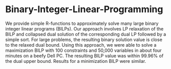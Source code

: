 # Binary-Integer-Linear-Programming
We provide simple R-functions to approximately solve many large binary integer linear programs (BILPs).  Our approach involves LP relaxation of the BILP and collapsed dual solution of the corresponding dual LP followed by a simple sort.  For large problems, the resulting binary solution value is close to the relaxed dual bound.  Using this approach, we were able to solve a maximization BILP with 100 constraints and 50,000 variables in about four minutes on a beefy Dell PC.  The resulting BILP value was within 99.96% of the dual upper bound.  Results for a minimization BILP were similar.
